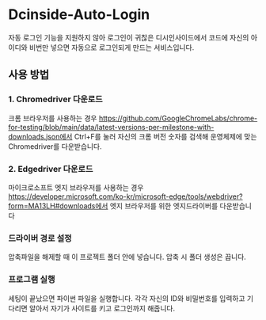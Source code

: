 # Dcinside-Auto-Login
자동 로그인 기능을 지원하지 않아 로그인이 귀찮은 디시인사이드에서 코드에 자신의 아이디와 비번만 넣으면 자동으로 로그인되게 만드는 서비스입니다.

## 사용 방법
### 1. Chromedriver 다운로드
크롬 브라우저를 사용하는 경우
https://github.com/GoogleChromeLabs/chrome-for-testing/blob/main/data/latest-versions-per-milestone-with-downloads.json에서 Ctrl+F를 눌러 자신의 크롬 버전 숫자를 검색해 운영체제에 맞는 Chromedriver를 다운받습니다.

### 2. Edgedriver 다운로드
마이크로소프트 엣지 브라우저를 사용하는 경우
https://developer.microsoft.com/ko-kr/microsoft-edge/tools/webdriver?form=MA13LH#downloads에서 엣지 브라우저를 위한 엣지드라이버를 다운받습니다

### 드라이버 경로 설정
압축파일을 해제할 때 이 프로젝트 폴더 안에 넣습니다. 압축 시 폴더 생성은 끕니다.

### 프로그램 실행
세팅이 끝났으면 파이썬 파일을 실행합니다. 각각 자신의 ID와 비밀번호를 입력하고 기다리면 알아서 자기가 사이트를 키고 로그인까지 해줍니다.
